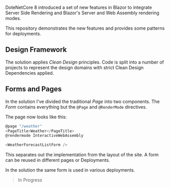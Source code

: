 DoteNetCore 8 introduced a set of new features in Blazor to integrate Server Side Rendering and Blazor's Server and Web Assembly rendering modes.

This repository demonstrates the new features and provides some patterns for deployments.

## Design Framework

The solution applies *Clean Design* principles.  Code is split into a number of projects to represent the design domains with strict  Clean Design Dependencies applied.

## Forms and Pages

In the solution I've divided the traditional *Page* into two components.  The *Form* contains everything but the `@Page` and `@RenderMode` directives.

The page now looks like this:

```csharp
@page "/weather"
<PageTitle>Weather</PageTitle>
@rendermode InteractiveWebAssembly

<WeatherForecastListForm />
```

This separates out the implementation from the layout of the site.  A form can be reused in different pages or Deployments.

In the solution the same form is used in various deployments.

> In Progress


